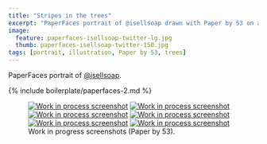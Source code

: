 ```yaml
---
title: "Stripes in the trees"
excerpt: "PaperFaces portrait of @isellsoap drawn with Paper by 53 on an iPad."
image: 
  feature: paperfaces-isellsoap-twitter-lg.jpg
  thumb: paperfaces-isellsoap-twitter-150.jpg
tags: [portrait, illustration, Paper by 53, trees]
---
```


PaperFaces portrait of [@isellsoap](http://twitter.com/isellsoap).

{% include boilerplate/paperfaces-2.md %}

<figure class="half">
	<a href="{{ site.url }}/assets/images/paperfaces-isellsoap-process-1-lg.jpg"><img src="{{ site.url }}/assets/images/paperfaces-isellsoap-process-1-600.jpg" alt="Work in process screenshot"></a>
	<a href="{{ site.url }}/assets/images/paperfaces-isellsoap-process-2-lg.jpg"><img src="{{ site.url }}/assets/images/paperfaces-isellsoap-process-2-600.jpg" alt="Work in process screenshot"></a>
	<a href="{{ site.url }}/assets/images/paperfaces-isellsoap-process-3-lg.jpg"><img src="{{ site.url }}/assets/images/paperfaces-isellsoap-process-3-600.jpg" alt="Work in process screenshot"></a>
	<a href="{{ site.url }}/assets/images/paperfaces-isellsoap-process-4-lg.jpg"><img src="{{ site.url }}/assets/images/paperfaces-isellsoap-process-4-600.jpg" alt="Work in process screenshot"></a>
	<a href="{{ site.url }}/assets/images/paperfaces-isellsoap-process-5-lg.jpg"><img src="{{ site.url }}/assets/images/paperfaces-isellsoap-process-5-600.jpg" alt="Work in process screenshot"></a>
	<a href="{{ site.url }}/assets/images/paperfaces-isellsoap-process-6-lg.jpg"><img src="{{ site.url }}/assets/images/paperfaces-isellsoap-process-6-600.jpg" alt="Work in process screenshot"></a>
	<figcaption>Work in progress screenshots (Paper by 53).</figcaption>
</figure>